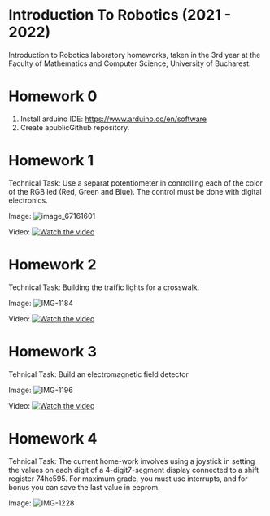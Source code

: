 # Introduction To Robotics (2021 - 2022)

Introduction to Robotics laboratory homeworks, taken in the 3rd year at the Faculty of Mathematics and Computer Science, University of Bucharest.

# Homework 0

1.  Install arduino IDE: https://www.arduino.cc/en/software
2.  Create apublicGithub repository.

# Homework 1

Technical Task: Use a separat potentiometer in controlling each of the color of the RGB led (Red, Green and Blue). The control must be done with digital electronics.

Image:
![image_67161601](https://user-images.githubusercontent.com/73775639/138858931-820d7f9f-308d-4b7e-baad-75231b7b4126.JPG)

Video:
[![Watch the video](https://i.imgur.com/ivlw05b.jpg)](https://www.youtube.com/watch?v=rKTuzLZIjcs)

# Homework 2
Technical Task: Building  the  traffic  lights  for  a  crosswalk.

Image:
![IMG-1184](https://user-images.githubusercontent.com/73775639/139844076-ea2b5cda-3cd3-4e52-9d3f-0fc1851d317e.jpg)

Video:
[![Watch the video](https://i.imgur.com/l7EFBH7.jpg)](https://www.youtube.com/shorts/d5bfruJocAU)

# Homework 3
Tehnical Task: Build an electromagnetic field detector

Image:
![IMG-1196](https://user-images.githubusercontent.com/73775639/140739988-41cda95e-1bb1-4d5f-9616-2ccf992eb6ab.jpg)

Video:
[![Watch the video](https://i.imgur.com/A1vAUkr.jpg)](https://www.youtube.com/shorts/-OBW82aymRc)

# Homework 4
Tehnical Task: The current home-work involves using a joystick in setting the values on each digit of a 4-digit7-segment display connected to a shift register 74hc595. For   maximum grade, you must use interrupts, and for bonus you can save the last value in eeprom.

Image:
![IMG-1228](https://user-images.githubusercontent.com/73775639/142181352-14468ca0-b993-4fff-92b9-738c717f1335.jpg)

